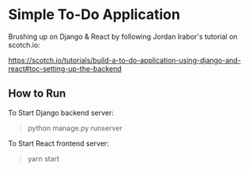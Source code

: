 # Simple To-Do Application

Brushing up on Django & React by following Jordan Irabor's tutorial on scotch.io:

https://scotch.io/tutorials/build-a-to-do-application-using-django-and-react#toc-setting-up-the-backend

## How to Run

To Start Django backend server:
> python manage.py runserver

To Start React frontend server:
> yarn start
